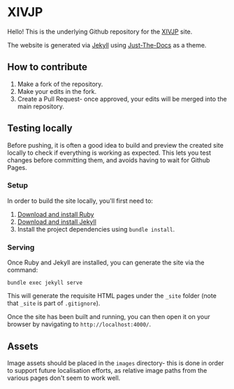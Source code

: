 # XIVJP

Hello! This is the underlying Github repository for the
[XIVJP](https://tuufless.github.io/xivjp/) site.

The website is generated via [Jekyll](https://jekyllrb.com/) using [Just-The-Docs](https://just-the-docs.github.io/just-the-docs/)
as a theme.

## How to contribute

1. Make a fork of the repository.
2. Make your edits in the fork.
3. Create a Pull Request- once approved, your edits will be merged into the
main repository.

## Testing locally

Before pushing, it is often a good idea to build and preview the created site
locally to check if everything is working as expected. This lets you test
changes before committing them, and avoids having to wait for Github Pages.

### Setup

In order to build the site locally, you'll first need to:

1. [Download and install Ruby](https://www.ruby-lang.org/en/downloads/)
2. [Download and install Jekyll](https://jekyllrb.com/docs/installation/#guides)
3. Install the project dependencies using `bundle install`.

### Serving

Once Ruby and Jekyll are installed, you can generate the site via the command:
```
bundle exec jekyll serve
```
This will generate the requisite HTML pages under the `_site` folder (note that `_site` is part of `.gitignore`).

Once the site has been built and running, you can then open it on your browser
by navigating to `http://localhost:4000/`.

## Assets

Image assets should be placed in the `images` directory- this is done in order
to support future localisation efforts, as relative image paths from the
various pages don't seem to work well.
